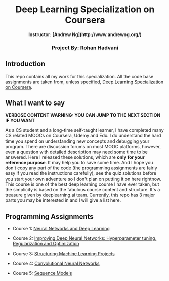 <p align="center">
	<h1 align="center"> Deep Learning Specialization on Coursera </h1>
	<h4 align="center"> Instructor: [Andrew Ng](http://www.andrewng.org/) </h4>
	
<h3 align="center"> Project By: Rohan Hadvani </h3>
	
</p>

## Introduction

This repo contains all my work for this specialization. All the code base assignments are taken from, unless specified, [Deep Learning Specialization on Coursera](https://www.coursera.org/specializations/deep-learning).

## What I want to say

**VERBOSE CONTENT WARNING: YOU CAN JUMP TO THE NEXT SECTION IF YOU WANT**

As a CS student and a long-time self-taught learner, I have completed many CS related MOOCs on Coursera, Udemy and Edx. I do understand the hard time you spend on understanding new concepts and debugging your program. There are discussion forums on most MOOC platforms, however, even a question with detailed description may need some time to be answered. Here I released these solutions, which are **only for your reference purpose**. It may help you to save some time. And I hope you don't copy any part of the code (the programming assignments are fairly easy if you read the instructions carefully), see the quiz solutions before you start your own adventure so I don't plan on putting it on here rightnow. This course is one of the best deep learning course I have ever taken, but the simplicity is based on the fabulous course content and structure. It's a treasure given by deeplearning.ai team.
Currently, this repo has 3 major parts you may be interested in and I will give a list here.

## Programming Assignments

- Course 1: [Neural Networks and Deep Learning](https://www.coursera.org/learn/neural-networks-deep-learning?specialization=deep-learning)

- Course 2: [Improving Deep Neural Networks: Hyperparameter tuning, Regularization and Optimization](https://www.coursera.org/learn/deep-neural-network?specialization=deep-learning)

- Course 3: [Structuring Machine Learning Projects](https://www.coursera.org/learn/machine-learning-projects?specialization=deep-learning)
  
- Course 4: [Convolutional Neural Networks](https://www.coursera.org/learn/convolutional-neural-networks?specialization=deep-learning)
  
- Course 5: [Sequence Models](https://www.coursera.org/learn/nlp-sequence-models)
